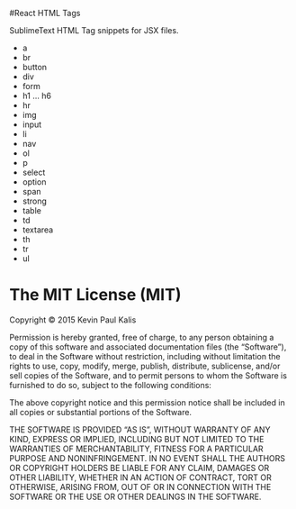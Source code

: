 #React HTML Tags

SublimeText HTML Tag snippets for JSX files.

- a
- br
- button
- div
- form
- h1 ... h6
- hr
- img
- input
- li
- nav
- ol
- p
- select
- option
- span
- strong
- table
- td
- textarea
- th
- tr
- ul

The MIT License (MIT)
=====================

Copyright © 2015 Kevin Paul Kalis

Permission is hereby granted, free of charge, to any person
obtaining a copy of this software and associated documentation
files (the “Software”), to deal in the Software without
restriction, including without limitation the rights to use,
copy, modify, merge, publish, distribute, sublicense, and/or sell
copies of the Software, and to permit persons to whom the
Software is furnished to do so, subject to the following
conditions:

The above copyright notice and this permission notice shall be
included in all copies or substantial portions of the Software.

THE SOFTWARE IS PROVIDED “AS IS”, WITHOUT WARRANTY OF ANY KIND,
EXPRESS OR IMPLIED, INCLUDING BUT NOT LIMITED TO THE WARRANTIES
OF MERCHANTABILITY, FITNESS FOR A PARTICULAR PURPOSE AND
NONINFRINGEMENT. IN NO EVENT SHALL THE AUTHORS OR COPYRIGHT
HOLDERS BE LIABLE FOR ANY CLAIM, DAMAGES OR OTHER LIABILITY,
WHETHER IN AN ACTION OF CONTRACT, TORT OR OTHERWISE, ARISING
FROM, OUT OF OR IN CONNECTION WITH THE SOFTWARE OR THE USE OR
OTHER DEALINGS IN THE SOFTWARE.

